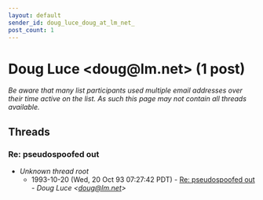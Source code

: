 ```yaml
---
layout: default
sender_id: doug_luce_doug_at_lm_net_
post_count: 1
---
```


# Doug Luce <doug<span>@</span>lm.net> (1 post)

_Be aware that many list participants used multiple email addresses over their time active on the list. As such this page may not contain all threads available._

## Threads

### Re: pseudospoofed out
+ _Unknown thread root_
  + 1993-10-20 (Wed, 20 Oct 93 07:27:42 PDT) - [Re: pseudospoofed out](/archive/1993/10/dfe0e1493f64f0fcda9687bb991a0d936de1b6ed7d71bdce9281fba4e69d4597) - _Doug Luce \<doug@lm.net\>_

